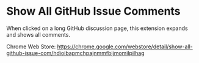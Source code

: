 # Show All GitHub Issue Comments
When clicked on a long GitHub discussion page, this extension expands and shows all comments.

Chrome Web Store: https://chrome.google.com/webstore/detail/show-all-github-issue-com/hdioibapmchpajnmmfbijmomilpilhag